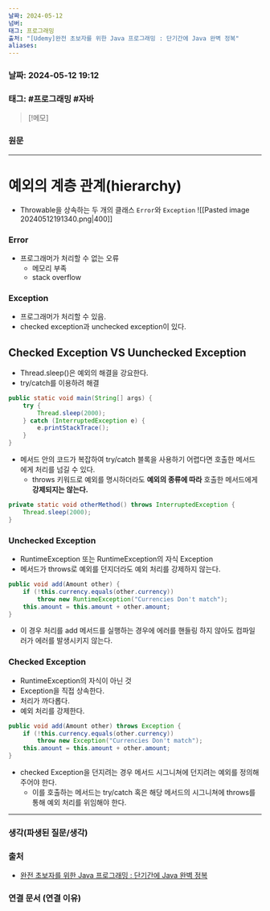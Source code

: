 ```yaml
---
날짜: 2024-05-12
넘버: 
태그: 프로그래밍
출처: "[Udemy]완전 초보자를 위한 Java 프로그래밍 : 단기간에 Java 완벽 정복"
aliases:
---
```

### 날짜:  2024-05-12 19:12

### 태그: #프로그래밍  #자바

>[!메모]
>

### 원문
---
# 예외의 계층 관계(hierarchy)
- Throwable을 상속하는 두 개의 클래스 `Error`와 `Exception`
![[Pasted image 20240512191340.png|400]]
### Error
- 프로그래머가 처리할 수 없는 오류
	- 메모리 부족
	- stack overflow
### Exception
- 프로그래머가 처리할 수 있음.
- checked exception과 unchecked exception이 있다.
## Checked Exception VS Uunchecked Exception
- Thread.sleep()은 예외의 해결을 강요한다.
- try/catch를 이용하려 해결
```java
public static void main(String[] args) {
	try {
		Thread.sleep(2000);
	} catch (InterruptedException e) {
		e.printStackTrace();
	}
}
```
- 메서드 안의 코드가 복잡하여 try/catch 블록을 사용하기 어렵다면 호출한 메서드에게 처리를 넘길 수 있다.
	- throws 키워드로 예외를 명시하더라도 **예외의 종류에 따라** 호출한 메서드에게 **강제되지는 않는다.**
```java
private static void otherMethod() throws InterruptedException {  
	Thread.sleep(2000);  
}  
```
### Unchecked Exception
- RuntimeException 또는 RuntimeException의 자식 Exception
- 메서드가 throws로 예외를 던지더라도 예외 처리를 강제하지 않는다.
```java
public void add(Amount other) {  
	if (!this.currency.equals(other.currency))  
		throw new RuntimeException("Currencies Don't match");  
	this.amount = this.amount + other.amount;  
}
```
- 이 경우 처리를 add 메서드를 실행하는 경우에 에러를 핸들링 하지 않아도 컴파일러가 에러를 발생시키지 않는다.
### Checked Exception
- RuntimeException의 자식이 아닌 것
- Exception을 직접 상속한다.
- 처리가 까다롭다.
- 예외 처리를 강제한다.
```java
public void add(Amount other) throws Exception {  
	if (!this.currency.equals(other.currency))  
		throw new Exception("Currencies Don't match");  
	this.amount = this.amount + other.amount;  
}
```
- checked Exception을 던지려는 경우 메서드 시그니쳐에 던지려는 예외를 정의해주어야 한다.
	- 이를 호출하는 메서드는 try/catch 혹은 해당 메서드의 시그니쳐에 throws를 통해 예외 처리를 위임해야 한다.
---
### 생각(파생된 질문/생각)

### 출처
- [완전 초보자를 위한 Java 프로그래밍 : 단기간에 Java 완벽 정복](https://www.udemy.com/course/best-java-programming/?couponCode=ST6MT42324)

### 연결 문서 (연결 이유)
